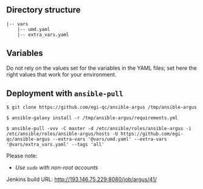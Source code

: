 ## Directory structure

    |-- vars
        |-- umd.yaml
        |-- extra_vars.yaml

## Variables

Do not rely on the values set for the variables in the YAML files; set here 
the right values that work for your environment.

## Deployment with `ansible-pull`

    $ git clone https://github.com/egi-qc/ansible-argus /tmp/ansible-argus

    $ ansible-galaxy install -r /tmp/ansible-argus/requirements.yml

    $ ansible-pull -vvv -C master -d /etc/ansible/roles/ansible-argus -i /etc/ansible/roles/ansible-argus/hosts -U https://github.com/egi-qc/ansible-argus --extra-vars '@vars/umd.yaml' --extra-vars '@vars/extra_vars.yaml' --tags 'all'

Please note:
  - _Use `sudo` with non-root accounts_

Jenkins build URL: http://193.146.75.229:8080/job/argus/41/
